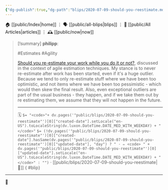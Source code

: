 ```yaml
---
{"dg-publish":true,"dg-path":"blips/2020-07-09-should-you-reestimate.md","dg-permalink":"2020/07/09/should-you-reestimate/","permalink":"/2020/07/09/should-you-reestimate/","title":"philipp @ 2020-07-09"}
---
```



<div class="transclusion internal-embed is-loaded"><div class="markdown-embed">




🏠 [[public/Index\|home]]  ⋮ 🗣️ [[public/all-blips\|blips]] ⋮  📝 [[public/All Articles\|articles]]  ⋮ 🕰️ [[public/now\|now]]


</div></div>


> [!summary] **philipp**:
>
> #Estimates #Agility
>
> [Should you re-estimate your work while you do it or
> not?](https://www.mountaingoatsoftware.com/blog/to-re-estimate-or-not-that-is-the-question),
> discussed in the context of agile estimation techniques. My stance is to never
> re-estimate after work has been started, even if it's a huge outlier. Because we
> tend to only re-estimate stuff where we have been too optimistic, and not items
> where we have been too pessimistic - which would then skew the final result.
> Also, even exceptional outliers are part of the usual business - they happen,
> and if we take them out by re estimating them, we assume that they will not
> happen in the future.
> - - -
>
> 🗓️ `$= "<code>"+ dv.pages('"public/blips/2020-07-09-should-you-reestimate"')[0]["created-date"].setLocale("en-US").toLocaleString(dv.luxon.DateTime.DATE_MED_WITH_WEEKDAY) + "</code>"` `$= (!dv.pages('"public/blips/2020-07-09-should-you-reestimate"')[0]["created-date"].hasSame(dv.pages('"public/blips/2020-07-09-should-you-reestimate"')[0]["updated-date"], "day") ? " · ✏️ <code> " + dv.pages('"public/blips/2020-07-09-should-you-reestimate"')[0]["updated-date"].setLocale("en-US").toLocaleString(dv.luxon.DateTime.DATE_MED_WITH_WEEKDAY) + "</code>" : "")`  · [[public/blips/2020-07-09-should-you-reestimate\|🔗]]
{ #blip}


- - -

 👾

